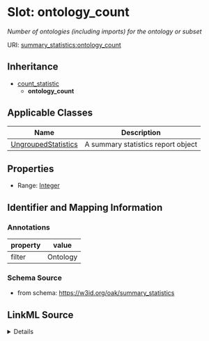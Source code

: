 # Slot: ontology_count
_Number of ontologies (including imports) for the ontology or subset_


URI: [summary_statistics:ontology_count](https://w3id.org/oaklib/summary_statistics.ontology_count)




## Inheritance

* [count_statistic](count_statistic.md)
    * **ontology_count**





## Applicable Classes

| Name | Description |
| --- | --- |
[UngroupedStatistics](UngroupedStatistics.md) | A summary statistics report object






## Properties

* Range: [Integer](Integer.md)







## Identifier and Mapping Information





### Annotations

| property | value |
| --- | --- |
| filter | Ontology |



### Schema Source


* from schema: https://w3id.org/oak/summary_statistics




## LinkML Source

<details>
```yaml
name: ontology_count
annotations:
  filter:
    tag: filter
    value: Ontology
description: Number of ontologies (including imports) for the ontology or subset
from_schema: https://w3id.org/oak/summary_statistics
rank: 1000
is_a: count_statistic
alias: ontology_count
owner: UngroupedStatistics
domain_of:
- UngroupedStatistics
range: integer

```
</details>